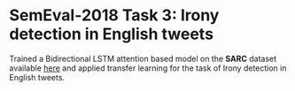 
# SemEval-2018 Task 3: Irony detection in English tweets

 Trained a Bidirectional LSTM attention based model on the __SARC__ dataset available [here](http://nlp.cs.princeton.edu/SARC/2.0/main/) and applied transfer learning for the task of Irony detection in English tweets.

